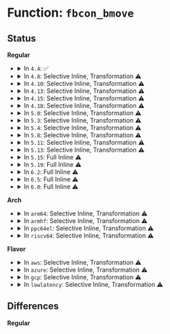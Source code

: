 # Function: <code>fbcon_bmove</code>

## Status
<b>Regular</b>
<ul>
<li>
<details>
<summary>In <code>4.4</code>: ✅</summary>

```c
void fbcon_bmove(struct vc_data *vc, int sy, int sx, int dy, int dx, int height, int width);
```

**Collision:** Unique Static

**Inline:** No

**Transformation:** False

**Instances:**

```
In drivers/video/console/fbcon.c (ffffffff8145fd10)
Location: drivers/video/console/fbcon.c:2003
Inline: False
Direct callers:
  - drivers/video/console/fbcon.c:fbcon_scroll
  - drivers/video/console/fbcon.c:fbcon_scroll
  - drivers/video/console/fbcon.c:fbcon_scroll
  - drivers/video/console/fbcon.c:fbcon_scroll
  - drivers/video/console/fbcon.c:fbcon_scroll
  - drivers/video/console/fbcon.c:fbcon_scroll
  - drivers/video/console/fbcon.c:fbcon_scroll
  - drivers/video/console/fbcon.c:fbcon_scroll
```
**Symbols:**

```
ffffffff8145fd10-ffffffff8145fdd3: fbcon_bmove (STB_LOCAL)
```
</details>
</li>
<li>
<details>
<summary>In <code>4.8</code>: Selective Inline, Transformation ⚠️</summary>

**Collision:** Unique Static

**Inline:** Selective

**Transformation:** True

**Instances:**

```
In drivers/video/console/fbcon.c (ffffffff814b2160)
Location: drivers/video/console/fbcon.c:2002
Inline: True
Direct callers:
  - drivers/video/console/fbcon.c:fbcon_scroll
  - drivers/video/console/fbcon.c:fbcon_scroll
  - drivers/video/console/fbcon.c:fbcon_scroll
  - drivers/video/console/fbcon.c:fbcon_scroll
  - drivers/video/console/fbcon.c:fbcon_scroll
  - drivers/video/console/fbcon.c:fbcon_scroll
  - drivers/video/console/fbcon.c:fbcon_scroll
  - drivers/video/console/fbcon.c:fbcon_scroll
```
**Symbols:**

```
ffffffff814b2160-ffffffff814b221f: fbcon_bmove.constprop.28 (STB_LOCAL)
```
</details>
</li>
<li>
<details>
<summary>In <code>4.10</code>: Selective Inline, Transformation ⚠️</summary>

**Collision:** Unique Static

**Inline:** Selective

**Transformation:** True

**Instances:**

```
In drivers/video/console/fbcon.c (ffffffff814d4140)
Location: drivers/video/console/fbcon.c:2005
Inline: True
Direct callers:
  - drivers/video/console/fbcon.c:fbcon_scroll
  - drivers/video/console/fbcon.c:fbcon_scroll
  - drivers/video/console/fbcon.c:fbcon_scroll
  - drivers/video/console/fbcon.c:fbcon_scroll
  - drivers/video/console/fbcon.c:fbcon_scroll
  - drivers/video/console/fbcon.c:fbcon_scroll
  - drivers/video/console/fbcon.c:fbcon_scroll
  - drivers/video/console/fbcon.c:fbcon_scroll
```
**Symbols:**

```
ffffffff814d4140-ffffffff814d41ff: fbcon_bmove.constprop.28 (STB_LOCAL)
```
</details>
</li>
<li>
<details>
<summary>In <code>4.13</code>: Selective Inline, Transformation ⚠️</summary>

**Collision:** Unique Static

**Inline:** Selective

**Transformation:** True

**Instances:**

```
In drivers/video/console/fbcon.c (ffffffff814de710)
Location: drivers/video/console/fbcon.c:2003
Inline: True
Direct callers:
  - drivers/video/console/fbcon.c:fbcon_scroll
  - drivers/video/console/fbcon.c:fbcon_scroll
  - drivers/video/console/fbcon.c:fbcon_scroll
  - drivers/video/console/fbcon.c:fbcon_scroll
  - drivers/video/console/fbcon.c:fbcon_scroll
  - drivers/video/console/fbcon.c:fbcon_scroll
  - drivers/video/console/fbcon.c:fbcon_scroll
  - drivers/video/console/fbcon.c:fbcon_scroll
  - drivers/video/console/fbcon.c:fbcon_scroll
  - drivers/video/console/fbcon.c:fbcon_scroll
```
**Symbols:**

```
ffffffff814de710-ffffffff814de7cb: fbcon_bmove.constprop.29 (STB_LOCAL)
```
</details>
</li>
<li>
<details>
<summary>In <code>4.15</code>: Selective Inline, Transformation ⚠️</summary>

**Collision:** Unique Static

**Inline:** Selective

**Transformation:** True

**Instances:**

```
In drivers/video/fbdev/core/fbcon.c (ffffffff81526a40)
Location: drivers/video/fbdev/core/fbcon.c:2019
Inline: True
Direct callers:
  - drivers/video/fbdev/core/fbcon.c:fbcon_scroll
  - drivers/video/fbdev/core/fbcon.c:fbcon_scroll
  - drivers/video/fbdev/core/fbcon.c:fbcon_scroll
  - drivers/video/fbdev/core/fbcon.c:fbcon_scroll
  - drivers/video/fbdev/core/fbcon.c:fbcon_scroll
  - drivers/video/fbdev/core/fbcon.c:fbcon_scroll
  - drivers/video/fbdev/core/fbcon.c:fbcon_scroll
  - drivers/video/fbdev/core/fbcon.c:fbcon_scroll
  - drivers/video/fbdev/core/fbcon.c:fbcon_scroll
  - drivers/video/fbdev/core/fbcon.c:fbcon_scroll
```
**Symbols:**

```
ffffffff81526a40-ffffffff81526afb: fbcon_bmove.constprop.29 (STB_LOCAL)
```
</details>
</li>
<li>
<details>
<summary>In <code>4.18</code>: Selective Inline, Transformation ⚠️</summary>

**Collision:** Unique Static

**Inline:** Selective

**Transformation:** True

**Instances:**

```
In drivers/video/fbdev/core/fbcon.c (ffffffff8155c700)
Location: drivers/video/fbdev/core/fbcon.c:2026
Inline: True
Direct callers:
  - drivers/video/fbdev/core/fbcon.c:fbcon_scroll
  - drivers/video/fbdev/core/fbcon.c:fbcon_scroll
  - drivers/video/fbdev/core/fbcon.c:fbcon_scroll
  - drivers/video/fbdev/core/fbcon.c:fbcon_scroll
  - drivers/video/fbdev/core/fbcon.c:fbcon_scroll
  - drivers/video/fbdev/core/fbcon.c:fbcon_scroll
  - drivers/video/fbdev/core/fbcon.c:fbcon_scroll
  - drivers/video/fbdev/core/fbcon.c:fbcon_scroll
  - drivers/video/fbdev/core/fbcon.c:fbcon_scroll
  - drivers/video/fbdev/core/fbcon.c:fbcon_scroll
```
**Symbols:**

```
ffffffff8155c700-ffffffff8155c7ac: fbcon_bmove.constprop.28 (STB_LOCAL)
```
</details>
</li>
<li>
<details>
<summary>In <code>5.0</code>: Selective Inline, Transformation ⚠️</summary>

**Collision:** Unique Static

**Inline:** Selective

**Transformation:** True

**Instances:**

```
In drivers/video/fbdev/core/fbcon.c (ffffffff81574880)
Location: drivers/video/fbdev/core/fbcon.c:2045
Inline: True
Direct callers:
  - drivers/video/fbdev/core/fbcon.c:fbcon_scroll
  - drivers/video/fbdev/core/fbcon.c:fbcon_scroll
  - drivers/video/fbdev/core/fbcon.c:fbcon_scroll
  - drivers/video/fbdev/core/fbcon.c:fbcon_scroll
  - drivers/video/fbdev/core/fbcon.c:fbcon_scroll
  - drivers/video/fbdev/core/fbcon.c:fbcon_scroll
  - drivers/video/fbdev/core/fbcon.c:fbcon_scroll
  - drivers/video/fbdev/core/fbcon.c:fbcon_scroll
  - drivers/video/fbdev/core/fbcon.c:fbcon_scroll
  - drivers/video/fbdev/core/fbcon.c:fbcon_scroll
  - drivers/video/fbdev/core/fbcon.c:fbcon_scroll
  - drivers/video/fbdev/core/fbcon.c:fbcon_scroll
```
**Symbols:**

```
ffffffff81574880-ffffffff815748fe: fbcon_bmove.constprop.27 (STB_LOCAL)
```
</details>
</li>
<li>
<details>
<summary>In <code>5.3</code>: Selective Inline, Transformation ⚠️</summary>

**Collision:** Unique Static

**Inline:** Selective

**Transformation:** True

**Instances:**

```
In drivers/video/fbdev/core/fbcon.c (ffffffff815a4ca0)
Location: drivers/video/fbdev/core/fbcon.c:2073
Inline: True
Direct callers:
  - drivers/video/fbdev/core/fbcon.c:fbcon_scroll
  - drivers/video/fbdev/core/fbcon.c:fbcon_scroll
  - drivers/video/fbdev/core/fbcon.c:fbcon_scroll
  - drivers/video/fbdev/core/fbcon.c:fbcon_scroll
  - drivers/video/fbdev/core/fbcon.c:fbcon_scroll
  - drivers/video/fbdev/core/fbcon.c:fbcon_scroll
  - drivers/video/fbdev/core/fbcon.c:fbcon_scroll
  - drivers/video/fbdev/core/fbcon.c:fbcon_scroll
  - drivers/video/fbdev/core/fbcon.c:fbcon_scroll
  - drivers/video/fbdev/core/fbcon.c:fbcon_scroll
  - drivers/video/fbdev/core/fbcon.c:fbcon_scroll
  - drivers/video/fbdev/core/fbcon.c:fbcon_scroll
```
**Symbols:**

```
ffffffff815a4ca0-ffffffff815a4d27: fbcon_bmove.constprop.0 (STB_LOCAL)
```
</details>
</li>
<li>
<details>
<summary>In <code>5.4</code>: Selective Inline, Transformation ⚠️</summary>

**Collision:** Unique Static

**Inline:** Selective

**Transformation:** True

**Instances:**

```
In drivers/video/fbdev/core/fbcon.c (ffffffff815c5b70)
Location: drivers/video/fbdev/core/fbcon.c:2073
Inline: True
Direct callers:
  - drivers/video/fbdev/core/fbcon.c:fbcon_scroll
  - drivers/video/fbdev/core/fbcon.c:fbcon_scroll
  - drivers/video/fbdev/core/fbcon.c:fbcon_scroll
  - drivers/video/fbdev/core/fbcon.c:fbcon_scroll
  - drivers/video/fbdev/core/fbcon.c:fbcon_scroll
  - drivers/video/fbdev/core/fbcon.c:fbcon_scroll
  - drivers/video/fbdev/core/fbcon.c:fbcon_scroll
  - drivers/video/fbdev/core/fbcon.c:fbcon_scroll
  - drivers/video/fbdev/core/fbcon.c:fbcon_scroll
  - drivers/video/fbdev/core/fbcon.c:fbcon_scroll
  - drivers/video/fbdev/core/fbcon.c:fbcon_scroll
  - drivers/video/fbdev/core/fbcon.c:fbcon_scroll
```
**Symbols:**

```
ffffffff815c5b70-ffffffff815c5bf7: fbcon_bmove.constprop.0 (STB_LOCAL)
```
</details>
</li>
<li>
<details>
<summary>In <code>5.8</code>: Selective Inline, Transformation ⚠️</summary>

**Collision:** Unique Static

**Inline:** Selective

**Transformation:** True

**Instances:**

```
In drivers/video/fbdev/core/fbcon.c (ffffffff8166f330)
Location: drivers/video/fbdev/core/fbcon.c:1897
Inline: True
Direct callers:
  - drivers/video/fbdev/core/fbcon.c:fbcon_scroll
  - drivers/video/fbdev/core/fbcon.c:fbcon_scroll
  - drivers/video/fbdev/core/fbcon.c:fbcon_scroll
  - drivers/video/fbdev/core/fbcon.c:fbcon_scroll
  - drivers/video/fbdev/core/fbcon.c:fbcon_scroll
  - drivers/video/fbdev/core/fbcon.c:fbcon_scroll
  - drivers/video/fbdev/core/fbcon.c:fbcon_scroll
  - drivers/video/fbdev/core/fbcon.c:fbcon_scroll
  - drivers/video/fbdev/core/fbcon.c:fbcon_scroll
  - drivers/video/fbdev/core/fbcon.c:fbcon_scroll
  - drivers/video/fbdev/core/fbcon.c:fbcon_scroll
  - drivers/video/fbdev/core/fbcon.c:fbcon_scroll
```
**Symbols:**

```
ffffffff8166f330-ffffffff8166f3b7: fbcon_bmove.constprop.0 (STB_LOCAL)
```
</details>
</li>
<li>
<details>
<summary>In <code>5.11</code>: Selective Inline, Transformation ⚠️</summary>

**Collision:** Unique Static

**Inline:** Selective

**Transformation:** True

**Instances:**

```
In drivers/video/fbdev/core/fbcon.c (ffffffff8168f850)
Location: drivers/video/fbdev/core/fbcon.c:1893
Inline: True
Direct callers:
  - drivers/video/fbdev/core/fbcon.c:fbcon_scroll
  - drivers/video/fbdev/core/fbcon.c:fbcon_scroll
  - drivers/video/fbdev/core/fbcon.c:fbcon_scroll
  - drivers/video/fbdev/core/fbcon.c:fbcon_scroll
  - drivers/video/fbdev/core/fbcon.c:fbcon_scroll
  - drivers/video/fbdev/core/fbcon.c:fbcon_scroll
  - drivers/video/fbdev/core/fbcon.c:fbcon_scroll
  - drivers/video/fbdev/core/fbcon.c:fbcon_scroll
  - drivers/video/fbdev/core/fbcon.c:fbcon_scroll
  - drivers/video/fbdev/core/fbcon.c:fbcon_scroll
```
**Symbols:**

```
ffffffff8168f850-ffffffff8168f8d7: fbcon_bmove.constprop.0 (STB_LOCAL)
```
</details>
</li>
<li>
<details>
<summary>In <code>5.13</code>: Selective Inline, Transformation ⚠️</summary>

**Collision:** Unique Static

**Inline:** Selective

**Transformation:** True

**Instances:**

```
In drivers/video/fbdev/core/fbcon.c (ffffffff81672560)
Location: drivers/video/fbdev/core/fbcon.c:1885
Inline: True
Direct callers:
  - drivers/video/fbdev/core/fbcon.c:fbcon_scroll
  - drivers/video/fbdev/core/fbcon.c:fbcon_scroll
  - drivers/video/fbdev/core/fbcon.c:fbcon_scroll
  - drivers/video/fbdev/core/fbcon.c:fbcon_scroll
  - drivers/video/fbdev/core/fbcon.c:fbcon_scroll
  - drivers/video/fbdev/core/fbcon.c:fbcon_scroll
  - drivers/video/fbdev/core/fbcon.c:fbcon_scroll
  - drivers/video/fbdev/core/fbcon.c:fbcon_scroll
  - drivers/video/fbdev/core/fbcon.c:fbcon_scroll
  - drivers/video/fbdev/core/fbcon.c:fbcon_scroll
```
**Symbols:**

```
ffffffff81672560-ffffffff816725ef: fbcon_bmove.constprop.0 (STB_LOCAL)
```
</details>
</li>
<li>
<details>
<summary>In <code>5.15</code>: Full Inline ⚠️</summary>

**Collision:** Unique Static

**Inline:** Full

**Transformation:** False

**Instances:**

```
In drivers/video/fbdev/core/fbcon.c (0)
Location: drivers/video/fbdev/core/fbcon.c:1885
Inline: False
```
</details>
</li>
<li>
<details>
<summary>In <code>5.19</code>: Full Inline ⚠️</summary>

**Collision:** Unique Static

**Inline:** Full

**Transformation:** False

**Instances:**

```
In drivers/video/fbdev/core/fbcon.c (0)
Location: drivers/video/fbdev/core/fbcon.c:1718
Inline: False
```
</details>
</li>
<li>
<details>
<summary>In <code>6.2</code>: Full Inline ⚠️</summary>

**Collision:** Unique Static

**Inline:** Full

**Transformation:** False

**Instances:**

```
In drivers/video/fbdev/core/fbcon.c (0)
Location: drivers/video/fbdev/core/fbcon.c:1713
Inline: False
```
</details>
</li>
<li>
<details>
<summary>In <code>6.5</code>: Full Inline ⚠️</summary>

**Collision:** Unique Static

**Inline:** Full

**Transformation:** False

**Instances:**

```
In drivers/video/fbdev/core/fbcon.c (0)
Location: drivers/video/fbdev/core/fbcon.c:1711
Inline: False
```
</details>
</li>
<li>
<details>
<summary>In <code>6.8</code>: Full Inline ⚠️</summary>

**Collision:** Unique Static

**Inline:** Full

**Transformation:** False

**Instances:**

```
In drivers/video/fbdev/core/fbcon.c (0)
Location: drivers/video/fbdev/core/fbcon.c:1713
Inline: False
```
</details>
</li>
</ul>
<b>Arch</b>
<ul>
<li>
<details>
<summary>In <code>arm64</code>: Selective Inline, Transformation ⚠️</summary>

**Collision:** Unique Static

**Inline:** Selective

**Transformation:** True

**Instances:**

```
In drivers/video/fbdev/core/fbcon.c (ffff80001074f510)
Location: drivers/video/fbdev/core/fbcon.c:2073
Inline: True
Direct callers:
  - drivers/video/fbdev/core/fbcon.c:fbcon_scroll
  - drivers/video/fbdev/core/fbcon.c:fbcon_scroll
  - drivers/video/fbdev/core/fbcon.c:fbcon_scroll
  - drivers/video/fbdev/core/fbcon.c:fbcon_scroll
  - drivers/video/fbdev/core/fbcon.c:fbcon_scroll
  - drivers/video/fbdev/core/fbcon.c:fbcon_scroll
  - drivers/video/fbdev/core/fbcon.c:fbcon_scroll
  - drivers/video/fbdev/core/fbcon.c:fbcon_scroll
  - drivers/video/fbdev/core/fbcon.c:fbcon_scroll
  - drivers/video/fbdev/core/fbcon.c:fbcon_scroll
  - drivers/video/fbdev/core/fbcon.c:fbcon_scroll
  - drivers/video/fbdev/core/fbcon.c:fbcon_scroll
```
**Symbols:**

```
ffff80001074f510-ffff80001074f5d4: fbcon_bmove.constprop.0 (STB_LOCAL)
```
</details>
</li>
<li>
<details>
<summary>In <code>armhf</code>: Selective Inline, Transformation ⚠️</summary>

**Collision:** Unique Static

**Inline:** Selective

**Transformation:** True

**Instances:**

```
In drivers/video/fbdev/core/fbcon.c (c08d164c)
Location: drivers/video/fbdev/core/fbcon.c:2073
Inline: True
Direct callers:
  - drivers/video/fbdev/core/fbcon.c:fbcon_scroll
  - drivers/video/fbdev/core/fbcon.c:fbcon_scroll
  - drivers/video/fbdev/core/fbcon.c:fbcon_scroll
  - drivers/video/fbdev/core/fbcon.c:fbcon_scroll
  - drivers/video/fbdev/core/fbcon.c:fbcon_scroll
  - drivers/video/fbdev/core/fbcon.c:fbcon_scroll
  - drivers/video/fbdev/core/fbcon.c:fbcon_scroll
  - drivers/video/fbdev/core/fbcon.c:fbcon_scroll
  - drivers/video/fbdev/core/fbcon.c:fbcon_scroll
  - drivers/video/fbdev/core/fbcon.c:fbcon_scroll
  - drivers/video/fbdev/core/fbcon.c:fbcon_scroll
  - drivers/video/fbdev/core/fbcon.c:fbcon_scroll
```
**Symbols:**

```
c08d164c-c08d1700: fbcon_bmove.constprop.0 (STB_LOCAL)
```
</details>
</li>
<li>
<details>
<summary>In <code>ppc64el</code>: Selective Inline, Transformation ⚠️</summary>

**Collision:** Unique Static

**Inline:** Selective

**Transformation:** True

**Instances:**

```
In drivers/video/fbdev/core/fbcon.c (c0000000008b3c70)
Location: drivers/video/fbdev/core/fbcon.c:2073
Inline: True
Direct callers:
  - drivers/video/fbdev/core/fbcon.c:fbcon_scroll
  - drivers/video/fbdev/core/fbcon.c:fbcon_scroll
  - drivers/video/fbdev/core/fbcon.c:fbcon_scroll
  - drivers/video/fbdev/core/fbcon.c:fbcon_scroll
  - drivers/video/fbdev/core/fbcon.c:fbcon_scroll
  - drivers/video/fbdev/core/fbcon.c:fbcon_scroll
  - drivers/video/fbdev/core/fbcon.c:fbcon_scroll
  - drivers/video/fbdev/core/fbcon.c:fbcon_scroll
  - drivers/video/fbdev/core/fbcon.c:fbcon_scroll
  - drivers/video/fbdev/core/fbcon.c:fbcon_scroll
```
**Symbols:**

```
c0000000008b3c70-c0000000008b3d50: fbcon_bmove.constprop.0 (STB_LOCAL)
```
</details>
</li>
<li>
<details>
<summary>In <code>riscv64</code>: Selective Inline, Transformation ⚠️</summary>

**Collision:** Unique Static

**Inline:** Selective

**Transformation:** True

**Instances:**

```
In drivers/video/fbdev/core/fbcon.c (ffffffe0004fdd24)
Location: drivers/video/fbdev/core/fbcon.c:2073
Inline: True
Direct callers:
  - drivers/video/fbdev/core/fbcon.c:fbcon_scroll
  - drivers/video/fbdev/core/fbcon.c:fbcon_scroll
  - drivers/video/fbdev/core/fbcon.c:fbcon_scroll
  - drivers/video/fbdev/core/fbcon.c:fbcon_scroll
  - drivers/video/fbdev/core/fbcon.c:fbcon_scroll
  - drivers/video/fbdev/core/fbcon.c:fbcon_scroll
  - drivers/video/fbdev/core/fbcon.c:fbcon_scroll
  - drivers/video/fbdev/core/fbcon.c:fbcon_scroll
  - drivers/video/fbdev/core/fbcon.c:fbcon_scroll
  - drivers/video/fbdev/core/fbcon.c:fbcon_scroll
  - drivers/video/fbdev/core/fbcon.c:fbcon_scroll
  - drivers/video/fbdev/core/fbcon.c:fbcon_scroll
```
**Symbols:**

```
ffffffe0004fdd24-ffffffe0004fddd2: fbcon_bmove.constprop.0 (STB_LOCAL)
```
</details>
</li>
</ul>
<b>Flavor</b>
<ul>
<li>
<details>
<summary>In <code>aws</code>: Selective Inline, Transformation ⚠️</summary>

**Collision:** Unique Static

**Inline:** Selective

**Transformation:** True

**Instances:**

```
In drivers/video/fbdev/core/fbcon.c (ffffffff815b9c70)
Location: drivers/video/fbdev/core/fbcon.c:2073
Inline: True
Direct callers:
  - drivers/video/fbdev/core/fbcon.c:fbcon_scroll
  - drivers/video/fbdev/core/fbcon.c:fbcon_scroll
  - drivers/video/fbdev/core/fbcon.c:fbcon_scroll
  - drivers/video/fbdev/core/fbcon.c:fbcon_scroll
  - drivers/video/fbdev/core/fbcon.c:fbcon_scroll
  - drivers/video/fbdev/core/fbcon.c:fbcon_scroll
  - drivers/video/fbdev/core/fbcon.c:fbcon_scroll
  - drivers/video/fbdev/core/fbcon.c:fbcon_scroll
  - drivers/video/fbdev/core/fbcon.c:fbcon_scroll
  - drivers/video/fbdev/core/fbcon.c:fbcon_scroll
  - drivers/video/fbdev/core/fbcon.c:fbcon_scroll
  - drivers/video/fbdev/core/fbcon.c:fbcon_scroll
```
**Symbols:**

```
ffffffff815b9c70-ffffffff815b9cf7: fbcon_bmove.constprop.0 (STB_LOCAL)
```
</details>
</li>
<li>
<details>
<summary>In <code>azure</code>: Selective Inline, Transformation ⚠️</summary>

**Collision:** Unique Static

**Inline:** Selective

**Transformation:** True

**Instances:**

```
In drivers/video/fbdev/core/fbcon.c (ffffffff815a8a50)
Location: drivers/video/fbdev/core/fbcon.c:2073
Inline: True
Direct callers:
  - drivers/video/fbdev/core/fbcon.c:fbcon_scroll
  - drivers/video/fbdev/core/fbcon.c:fbcon_scroll
  - drivers/video/fbdev/core/fbcon.c:fbcon_scroll
  - drivers/video/fbdev/core/fbcon.c:fbcon_scroll
  - drivers/video/fbdev/core/fbcon.c:fbcon_scroll
  - drivers/video/fbdev/core/fbcon.c:fbcon_scroll
  - drivers/video/fbdev/core/fbcon.c:fbcon_scroll
  - drivers/video/fbdev/core/fbcon.c:fbcon_scroll
  - drivers/video/fbdev/core/fbcon.c:fbcon_scroll
  - drivers/video/fbdev/core/fbcon.c:fbcon_scroll
  - drivers/video/fbdev/core/fbcon.c:fbcon_scroll
  - drivers/video/fbdev/core/fbcon.c:fbcon_scroll
```
**Symbols:**

```
ffffffff815a8a50-ffffffff815a8ad7: fbcon_bmove.constprop.0 (STB_LOCAL)
```
</details>
</li>
<li>
<details>
<summary>In <code>gcp</code>: Selective Inline, Transformation ⚠️</summary>

**Collision:** Unique Static

**Inline:** Selective

**Transformation:** True

**Instances:**

```
In drivers/video/fbdev/core/fbcon.c (ffffffff815ba200)
Location: drivers/video/fbdev/core/fbcon.c:2073
Inline: True
Direct callers:
  - drivers/video/fbdev/core/fbcon.c:fbcon_scroll
  - drivers/video/fbdev/core/fbcon.c:fbcon_scroll
  - drivers/video/fbdev/core/fbcon.c:fbcon_scroll
  - drivers/video/fbdev/core/fbcon.c:fbcon_scroll
  - drivers/video/fbdev/core/fbcon.c:fbcon_scroll
  - drivers/video/fbdev/core/fbcon.c:fbcon_scroll
  - drivers/video/fbdev/core/fbcon.c:fbcon_scroll
  - drivers/video/fbdev/core/fbcon.c:fbcon_scroll
  - drivers/video/fbdev/core/fbcon.c:fbcon_scroll
  - drivers/video/fbdev/core/fbcon.c:fbcon_scroll
  - drivers/video/fbdev/core/fbcon.c:fbcon_scroll
  - drivers/video/fbdev/core/fbcon.c:fbcon_scroll
```
**Symbols:**

```
ffffffff815ba200-ffffffff815ba287: fbcon_bmove.constprop.0 (STB_LOCAL)
```
</details>
</li>
<li>
<details>
<summary>In <code>lowlatency</code>: Selective Inline, Transformation ⚠️</summary>

**Collision:** Unique Static

**Inline:** Selective

**Transformation:** True

**Instances:**

```
In drivers/video/fbdev/core/fbcon.c (ffffffff815d3cb0)
Location: drivers/video/fbdev/core/fbcon.c:2073
Inline: True
Direct callers:
  - drivers/video/fbdev/core/fbcon.c:fbcon_scroll
  - drivers/video/fbdev/core/fbcon.c:fbcon_scroll
  - drivers/video/fbdev/core/fbcon.c:fbcon_scroll
  - drivers/video/fbdev/core/fbcon.c:fbcon_scroll
  - drivers/video/fbdev/core/fbcon.c:fbcon_scroll
  - drivers/video/fbdev/core/fbcon.c:fbcon_scroll
  - drivers/video/fbdev/core/fbcon.c:fbcon_scroll
  - drivers/video/fbdev/core/fbcon.c:fbcon_scroll
  - drivers/video/fbdev/core/fbcon.c:fbcon_scroll
  - drivers/video/fbdev/core/fbcon.c:fbcon_scroll
  - drivers/video/fbdev/core/fbcon.c:fbcon_scroll
  - drivers/video/fbdev/core/fbcon.c:fbcon_scroll
```
**Symbols:**

```
ffffffff815d3cb0-ffffffff815d3d37: fbcon_bmove.constprop.0 (STB_LOCAL)
```
</details>
</li>
</ul>

## Differences
<b>Regular</b>
<ul>
</ul>
